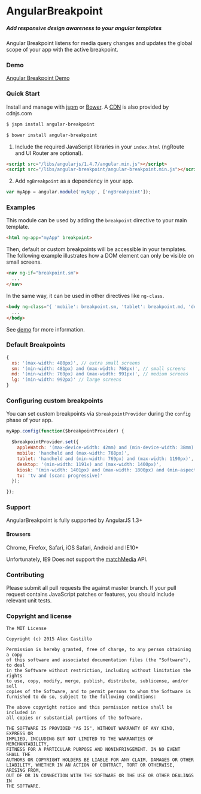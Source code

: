 # AngularBreakpoint

##### Add responsive design awareness to your angular templates

Angular Breakpoint listens for media query changes and updates the global scope of your app with the active breakpoint.

### Demo

[Angular Breakpoint Demo](http://alexandercastillo.github.io/angular-breakpoint)


### Quick Start

Install and manage with [jspm](http://jspm.io) or [Bower](http://bower.io). A [CDN](http://cdnjs.com/libraries/angular-breakpoint) is also provided by cdnjs.com

``` bash
$ jspm install angular-breakpoint
```

``` bash
$ bower install angular-breakpoint
```

1) Include the required JavaScript libraries in your `index.html` (ngRoute and UI Router are optional). 

``` html
<script src="/libs/angularjs/1.4.7/angular.min.js"></script>
<script src="/libs/angular-breakpoint/angular-breakpoint.min.js"></script>
```

2) Add `ngBreakpoint` as a dependency in your app.

``` js
var myApp = angular.module('myApp', ['ngBreakpoint']);
```

### Examples

This module can be used by adding the `breakpoint` directive to your main template. 

```html
<html ng-app="myApp" breakpoint>
```

Then, default or custom breakpoints will be accessible in your templates. The following example illustrates how a DOM element can only be visible on small screens.

```html
<nav ng-if="breakpoint.sm">
  ...
</nav>
```

In the same way, it can be used in other directives like `ng-class`.

```html
<body ng-class="{ 'mobile': breakpoint.sm, 'tablet': breakpoint.md, 'desktop': breakpoint.lg }">
  ...
</body>
```

See [demo](http://alexandercastillo.github.io/angular-breakpoint) for more information.


### Default Breakpoints

```js
{
  xs: '(max-width: 480px)', // extra small screens
  sm: '(min-width: 481px) and (max-width: 768px)', // small screens
  md: '(min-width: 769px) and (max-width: 991px)', // medium screens
  lg: '(min-width: 992px)' // large screens
}
```

### Configuring custom breakpoints

You can set custom breakpoints via `$breakpointProvider` during the `config` phase of your app.

``` js
myApp.config(function($breakpointProvider) {

  $breakpointProvider.set({
    appleWatch: '(max-device-width: 42mm) and (min-device-width: 38mm)',
    mobile: 'handheld and (max-width: 768px)',
    tablet: 'handheld and (min-width: 769px) and (max-width: 1190px)',
    desktop: '(min-width: 1191x) and (max-width: 1400px)',
    kiosk: '(min-width: 1401px) and (max-width: 1800px) and (min-aspect-ratio: 4/3)',
    tv: 'tv and (scan: progressive)'
  });

});
```

### Support

AngularBreakpoint is fully supported by AngularJS 1.3+


#### Browsers

Chrome, Firefox, Safari, iOS Safari, Android and IE10+

Unfortunately, IE9 Does not support the [matchMedia](http://caniuse.com/#feat=matchmedia) API. 


### Contributing

Please submit all pull requests the against master branch. If your pull request contains JavaScript patches or features, you should include relevant unit tests.

### Copyright and license

```
The MIT License

Copyright (c) 2015 Alex Castillo

Permission is hereby granted, free of charge, to any person obtaining a copy
of this software and associated documentation files (the "Software"), to deal
in the Software without restriction, including without limitation the rights
to use, copy, modify, merge, publish, distribute, sublicense, and/or sell
copies of the Software, and to permit persons to whom the Software is
furnished to do so, subject to the following conditions:

The above copyright notice and this permission notice shall be included in
all copies or substantial portions of the Software.

THE SOFTWARE IS PROVIDED "AS IS", WITHOUT WARRANTY OF ANY KIND, EXPRESS OR
IMPLIED, INCLUDING BUT NOT LIMITED TO THE WARRANTIES OF MERCHANTABILITY,
FITNESS FOR A PARTICULAR PURPOSE AND NONINFRINGEMENT. IN NO EVENT SHALL THE
AUTHORS OR COPYRIGHT HOLDERS BE LIABLE FOR ANY CLAIM, DAMAGES OR OTHER
LIABILITY, WHETHER IN AN ACTION OF CONTRACT, TORT OR OTHERWISE, ARISING FROM,
OUT OF OR IN CONNECTION WITH THE SOFTWARE OR THE USE OR OTHER DEALINGS IN
THE SOFTWARE.
```
